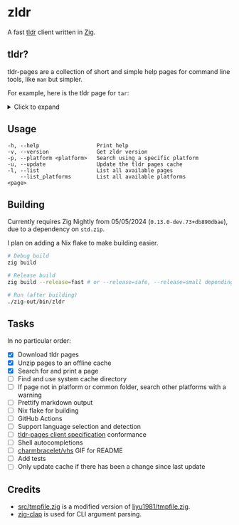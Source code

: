 # zldr

A fast [tldr](https://tldr.sh/) client written in [Zig](https://ziglang.org/).

## tldr?

tldr-pages are a collection of short and simple help pages for command line tools, like `man` but simpler.

For example, here is the tldr page for `tar`:

<details>
  <summary>Click to expand</summary>
  
  ### tar

> Archiving utility.
> Often combined with a compression method, such as `gzip` or `bzip2`.
> More information: <https://www.gnu.org/software/tar>.

- [c]reate an archive and write it to a [f]ile:

`tar cf {{path/to/target.tar}} {{path/to/file1 path/to/file2 ...}}`

- [c]reate a g[z]ipped archive and write it to a [f]ile:

`tar czf {{path/to/target.tar.gz}} {{path/to/file1 path/to/file2 ...}}`

- [c]reate a g[z]ipped archive from a directory using relative paths:

`tar czf {{path/to/target.tar.gz}} --directory={{path/to/directory}} .`

- E[x]tract a (compressed) archive [f]ile into the current directory [v]erbosely:

`tar xvf {{path/to/source.tar[.gz|.bz2|.xz]}}`

- E[x]tract a (compressed) archive [f]ile into the target directory:

`tar xf {{path/to/source.tar[.gz|.bz2|.xz]}} --directory={{path/to/directory}}`

- [c]reate a compressed archive and write it to a [f]ile, using the file extension to [a]utomatically determine the compression program:

`tar caf {{path/to/target.tar.xz}} {{path/to/file1 path/to/file2 ...}}`

- Lis[t] the contents of a tar [f]ile [v]erbosely:

`tar tvf {{path/to/source.tar}}`

- E[x]tract files matching a pattern from an archive [f]ile:

`tar xf {{path/to/source.tar}} --wildcards "{{*.html}}"`


</details>


## Usage

```
-h, --help                  Print help
-v, --version               Get zldr version 
-p, --platform <platform>   Search using a specific platform
-u, --update                Update the tldr pages cache
-l, --list                  List all available pages
    --list_platforms        List all available platforms
<page>
```

## Building

Currently requires Zig Nightly from 05/05/2024 (`0.13.0-dev.73+db890dbae`), due to a dependency on `std.zip`.

I plan on adding a Nix flake to make building easier. 

```sh
# Debug build
zig build

# Release build
zig build --release=fast # or --release=safe, --release=small depending on your preferences

# Run (after building)
./zig-out/bin/zldr
```


## Tasks
In no particular order:
- [x] Download tldr pages
- [x] Unzip pages to an offline cache
- [x] Search for and print a page
- [ ] Find and use system cache directory
- [ ] If page not in platform or common folder, search other platforms with a warning
- [ ] Prettify markdown output
- [ ] Nix flake for building
- [ ] GitHub Actions
- [ ] Support language selection and detection
- [ ] [tldr-pages client specification](https://github.com/tldr-pages/tldr/blob/main/CLIENT-SPECIFICATION.md) conformance
- [ ] Shell autocompletions
- [ ] [charmbracelet/vhs](https://github.com/charmbracelet/vhs) GIF for README
- [ ] Add tests
- [ ] Only update cache if there has been a change since last update

## Credits


- [src/tmpfile.zig](./src/tmpfile.zig) is a modified version of [liyu1981/tmpfile.zig](https://github.com/liyu1981/tmpfile.zig).
- [zig-clap](https://github.com/liyu1981/tmpfile.zig) is used for CLI argument parsing.


